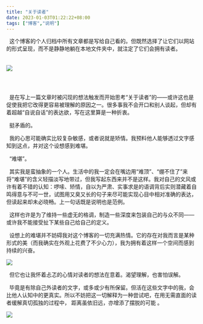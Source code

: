 ```yaml
---
title: "关于读者"
date: 2023-01-03T01:22:22+08:00
tags: ["博客","说明"]
---
```


&nbsp;&nbsp;这个博客的个人归档中所有文章都是写给自己看的。但既然选择了让它们以网站的形式呈现，而不是静静地躺在本地文件夹中，就注定了它们会拥有读者。

<img style = "margin-top : 20px;margin-bottom: 44px;" src = "https://gcore.jsdelivr.net/gh/AlexLiu2022/resources/img/a-website-on-the-internet.jpg" />

&nbsp;&nbsp;是在写上一篇文章时被闪现的想法触发而开始思考“关于读者”的——或许这也是促使我把它改得更容易被理解的原因之一。很多事我不会开口和别人谈起，但却有着超越“自说自话”的表达欲，写在这里算是一种折衷。

&nbsp;&nbsp;挺矛盾的。

&nbsp;&nbsp;我的心思可能确实比较复杂敏感，或者说就是矫情。我预料他人能够透过文字感知到这点，并对这个设想感到难堪。

&nbsp;&nbsp;“难堪”。

 &nbsp;&nbsp;其实我是蛮抽象的一个人。生活中的我一定会在嘴边用“难顶”、“绷不住了”来将“难堪”的含义轻描淡写地带过，但我写起东西来并不是这样。我对自己的文风或许有着不错的认知：啰嗦、矫情，自以为严肃、实事求是的语调背后实则潜藏着自鸣得意与不可一世，试图用又臭又长的句子来尽可能实现心目中相对准确的表达，但读起来却未必晓畅。上一句话既是说明也是范例。


&nbsp;&nbsp;这样也许是为了维持一些虚无的格调，制造一些深度来包装自己的与众不同——或许我不能接受扯下某些自己给自己的定义。

&nbsp;&nbsp;设想上的难堪并不妨碍我对这个博客的一切充满热情。它的存在对我而言是某种形式的美（而我确实在外观上花费了不少心力），我为拥有着这样一个空间而感到持续的兴奋。

![](https://gcore.jsdelivr.net/gh/AlexLiu2022/resources/img/oxygen-not-included.png)


&nbsp;&nbsp;但它也让我怀着忐忑的心情对读者的想法在意着。渴望理解，也害怕误解。

&nbsp;&nbsp;毕竟是有除自己外读者的文字，或多或少有所保留。但活在这些文字中的我，会比他人认知中的更真实。所以不妨把这一切解释为一种尝试吧，在用无需直面的读者缓解真切孤独的过程中， 距离虽依旧远，亦增添了摆脱的可能 。

![](https://gcore.jsdelivr.net/gh/AlexLiu2022/resources/img/night-sky.jpg)


 
